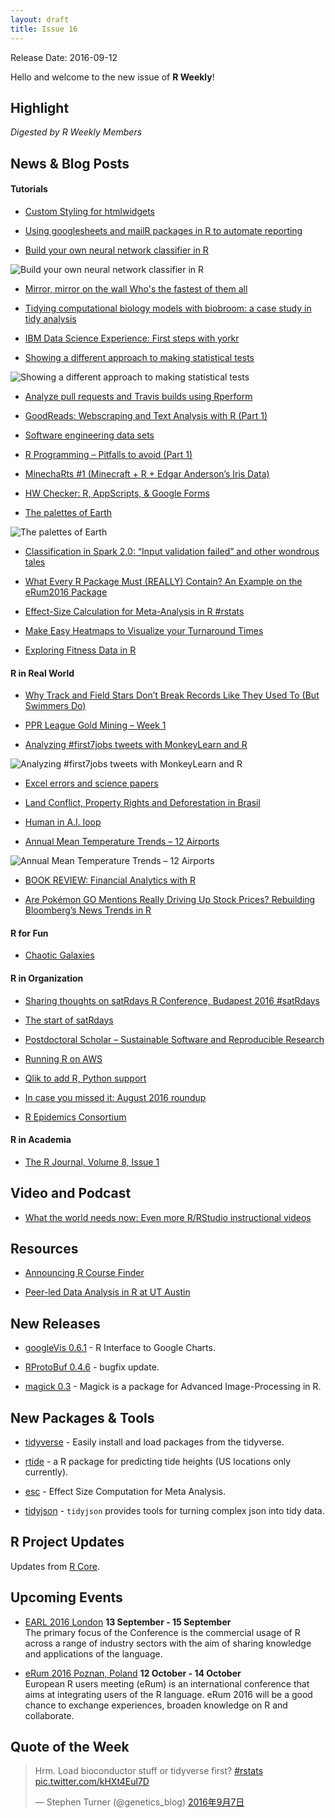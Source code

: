 ```yaml
---
layout: draft
title: Issue 16
---
```


Release Date: 2016-09-12

Hello and welcome to the new issue of **R Weekly**!

## Highlight

*Digested by R Weekly Members*



## News & Blog Posts

#### Tutorials

+ [Custom Styling for htmlwidgets](http://www.buildingwidgets.com/blog/2016/9/7/custom-styling-for-htmlwidgets)

+ [Using googlesheets and mailR packages in R to automate reporting](https://medium.com/airbnb-engineering/using-googlesheets-and-mailr-packages-in-r-to-automate-reporting-c09579e0377f#.2mbulw257)

+ [Build your own neural network classifier in R](http://junma5.weebly.com/data-blog/build-your-own-neural-network-classifier-in-r)

![Build your own neural network classifier in R](https://junma5.weebly.com/uploads/4/6/5/1/46519751/1241933_orig.png)

+ [Mirror, mirror on the wall Who's the fastest of them all](http://blog.eighty20.co.za//package%20exploration/2016/09/04/Mirror-Mirror/)

+ [Tidying computational biology models with biobroom: a case study in tidy analysis](http://varianceexplained.org/r/tidy-genomics-biobroom/)

+ [IBM Data Science Experience:  First steps with yorkr](https://gigadom.wordpress.com/2016/09/04/ibm-data-science-experience-first-steps-with-yorkr/)

+ [Showing a different approach to making statistical tests](https://privefl.github.io/blog/Showing-a-different-approach-to-making-statistical-tests/)

![Showing a different approach to making statistical tests](https://privefl.github.io/blog/knitr_files/post-tests_files/figure-html/unnamed-chunk-8-1.png)

+ [Analyze pull requests and Travis builds using Rperform](https://techandmortals.wordpress.com/2016/09/05/analyze-pull-requests-and-travis-builds-using-rperform/)

+ [GoodReads: Webscraping and Text Analysis with R (Part 1)](http://datascienceplus.com/goodreads-webscraping-and-text-analysis-with-r-part-1/)

+ [Software engineering data sets](http://shape-of-code.coding-guidelines.com/2016/09/05/software-engineering-data-sets/)

+ [R Programming – Pitfalls to avoid (Part 1)](http://datascienceplus.com/r-programming-pitfalls-to-avoid-part-1/)

+ [MinechaRts #1 (Minecraft + R + Edgar Anderson’s Iris Data)](http://smarterpoland.pl/index.php/2016/09/minecharts-1-minecraft-r-edgar-andersons-iris-data/)

+ [HW Checker: R, AppScripts, & Google Forms](http://data-steve.github.io/build-homework-checker-pt1/)


+ [The palettes of Earth](http://blog.revolutionanalytics.com/2016/09/the-pallettes-of-earth.html)

![The palettes of Earth](https://a7.typepad.com/6a0105360ba1c6970c01b8d21a3227970c-pi)


+ [Classification in Spark 2.0: “Input validation failed” and other wondrous tales](http://www.nodalpoint.com/spark-classification/)

+ [What Every R Package Must (REALLY) Contain? An Example on the eRum2016 Package](http://r-addict.com/2016/09/08/Package-Must-Have.html)

+ [Effect-Size Calculation for Meta-Analysis in R #rstats](https://strengejacke.wordpress.com/2016/09/08/effect-size-calculation-for-meta-analysis-in-r-rstats/)

+ [Make Easy Heatmaps to Visualize your Turnaround Times](http://labrtorian.com/2016/09/08/make-easy-heatmaps-to-visualize-your-turnaround-times/)

+ [Exploring Fitness Data in R](https://jonathande4.wordpress.com/2016/09/05/exploring-fitness-data-in-r/)

#### R in Real World

+ [Why Track and Field Stars Don’t Break Records Like They Used To (But Swimmers Do)](https://buzzfeednews.github.io/2016-07-athletic-performances/graphics-code.html)

+ [PPR League Gold Mining – Week 1](http://fantasyfootballanalytics.net/2016/09/ppr-league-gold-mining-week-1.html)

+ [Analyzing #first7jobs tweets with MonkeyLearn and R](https://blog.monkeylearn.com/analyzing-first7jobs-tweets-monkeylearn-r/)

![Analyzing #first7jobs tweets with MonkeyLearn and R](https://blog.monkeylearn.com/wp-content/uploads/2016/09/circle.png)

+ [Excel errors and science papers](http://www.economist.com/blogs/graphicdetail/2016/09/daily-chart-3?fsrc=scn/fb/te/bl/ed/excelerrorsandsciencepapers)

+ [Land Conflict, Property Rights and Deforestation in Brasil](http://freigeist.devmag.net/economics/950-land-conflict-property-rights-and-deforestation-in-brasil.html)

+ [Human in A.I. loop](https://sanealytics.com/2016/09/09/human-in-a-i-loop/)

+ [Annual Mean Temperature Trends – 12 Airports](https://rclimate.wordpress.com/2016/09/06/annual-mean-temperature-trends-12-airports/)

![Annual Mean Temperature Trends – 12 Airports](https://i1.wp.com/rclimate.files.wordpress.com/2016/09/12_airport_trend.gif?w=456&ssl=1)

+ [BOOK REVIEW: Financial Analytics with R](https://blog.quandl.com/book-review-financial-analytics-r-building-laptop-laboratory-data-science)

+ [Are Pokémon GO Mentions Really Driving Up Stock Prices? Rebuilding Bloomberg’s News Trends in R](https://www.datacamp.com/community/tutorials/recreate-bloomberg-terminal-news-trends-r#gs.a8E1oS4)

#### R for Fun

+ [Chaotic Galaxies](https://aschinchon.wordpress.com/2016/09/06/chaotic-galaxies/)

#### R in Organization

+ [Sharing thoughts on satRdays R Conference, Budapest 2016 #satRdays](https://tomaztsql.wordpress.com/2016/09/06/sharing-thoughts-on-satrdays-r-conference-budapest-2016-satrdays/)

+ [The start of satRdays](http://feeds.rapporter.net/~r/rapporter-r/~3/rCgF_FZxKzo/the-start-of-satrdays.html)

+ [Postdoctoral Scholar – Sustainable Software and Reproducible Research](http://ropensci.org/blog/2016/09/07/postdoc-position)

+ [Running R on AWS](https://blogs.aws.amazon.com/bigdata/post/Tx3IJSB6BMHWZE5/Running-R-on-AWS)

+ [Qlik to add R, Python support](http://www.computerworld.com/article/3118350/business-intelligence/qlik-to-add-r-python-support.html)

+ [In case you missed it: August 2016 roundup](http://blog.revolutionanalytics.com/2016/09/in-case-you-missed-it-august-2016-roundup.html)

+ [R Epidemics Consortium](https://reconhub.github.io/)


#### R in Academia

+ [The R Journal, Volume 8, Issue 1](https://journal.r-project.org/archive/2016-1/)


## Video and Podcast

+ [What the world needs now: Even more R/RStudio instructional videos](https://datahowler.wordpress.com/2016/09/09/what-the-world-needs-now-even-more-rrstudio-instructional-videos/)

## Resources

+ [Announcing R Course Finder](http://r-exercises.com/2016/09/04/announcing-r-course-finder/)

+ [Peer-led Data Analysis in R at UT Austin](https://ccbbatut.github.io/rstats_fall2016/)

## New Releases

+ [googleVis 0.6.1](http://www.magesblog.com/2016/09/googlevis-061-on-cran.html) - R Interface to Google Charts.
+ [RProtoBuf 0.4.6](http://dirk.eddelbuettel.com/blog/2016/09/09#rprotobuf_0.4.6) - bugfix update.

+ [magick 0.3](http://ropensci.org/blog/technotes/2016/09/08/magick-release-03) -  Magick is a package for Advanced Image-Processing in R.

## New Packages & Tools

+ [tidyverse](https://github.com/hadley/tidyverse) - Easily install and load packages from the tidyverse.

+ [rtide](http://lukemiller.org/index.php/2016/09/rtide-a-r-package-for-predicting-tide-heights-us-locations-only-currently/) -  a R package for predicting tide heights (US locations only currently).

+ [esc](https://strengejacke.wordpress.com/2016/09/08/effect-size-calculation-for-meta-analysis-in-r-rstats/) - Effect Size Computation for Meta Analysis.

+ [tidyjson](https://github.com/jeremystan/tidyjson) - `tidyjson` provides tools for turning complex json into tidy data.

## R Project Updates

Updates from [R Core](http://developer.r-project.org/blosxom.cgi/R-devel/NEWS).



## Upcoming Events

+ [EARL 2016 London](https://earlconf.com/)  **13 September - 15 September** <br>
The primary focus of the Conference is the commercial usage of R across a range of industry sectors with the aim of sharing knowledge and applications of the language.<br /> 

+ [eRum 2016 Poznan, Poland](http://erum.ue.poznan.pl/)  **12 October - 14 October** <br>
European R users meeting (eRum) is an international conference that aims at integrating users of the R language. eRum 2016 will be a good chance to exchange experiences, broaden knowledge on R and collaborate. <br /> 

## Quote of the Week

<blockquote class="twitter-tweet" data-lang="zh-cn"><p lang="en" dir="ltr">Hrm. Load bioconductor stuff or tidyverse first? <a href="https://twitter.com/hashtag/rstats?src=hash">#rstats</a> <a href="https://t.co/kHXt4Eul7D">pic.twitter.com/kHXt4Eul7D</a></p>&mdash; Stephen Turner (@genetics_blog) <a href="https://twitter.com/genetics_blog/status/773596112913653760">2016年9月7日</a></blockquote>

<p><small id="page_view">&nbsp;</small></p>
